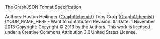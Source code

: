 The GraphJSON Format Specification

Authors:	Huston Hedinger ([GraphAlchemist](http://www.graphAlchemist.com))
            Toby Craig ([GraphAlchemist](http://www.graphAlchemist.com))
          [YOUR_NAME_HERE - Want to contribute?]
Revision:	0.1
Date:	1 November 2013
Copyright:	Copyright © 2013 by the Authors. This work is licensed under a Creative Commons Attribution 3.0 United States License.